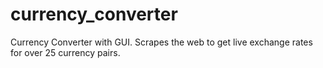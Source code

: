 # currency_converter
Currency Converter with GUI. Scrapes the web to get live exchange rates for over 25 currency pairs.
